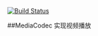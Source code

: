 [![Build Status](https://travis-ci.org/skysign/MediaSyncExample.svg?branch=master)](https://travis-ci.org/skysign/MediaSyncExample)

##MediaCodec 实现视频播放
